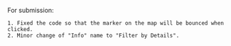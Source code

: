 For submission:

	1. Fixed the code so that the marker on the map will be bounced when clicked.
	2. Minor change of "Info" name to "Filter by Details".








